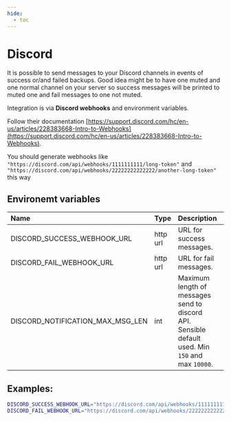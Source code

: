 ```yaml
---
hide:
  - toc
---
```


# Discord

It is possible to send messages to your Discord channels in events of success or/and failed backups.
Good idea might be to have one muted and one normal channel on your server so success messages will be printed to muted one and fail messages to one not muted.

Integration is via **Discord webhooks** and environment variables.

Follow their documentation [https://support.discord.com/hc/en-us/articles/228383668-Intro-to-Webhooks](https://support.discord.com/hc/en-us/articles/228383668-Intro-to-Webhooks).

You should generate webhooks like `"https://discord.com/api/webhooks/1111111111/long-token"` and `"https://discord.com/api/webhooks/22222222222222/another-long-token"` this way

## Environemt variables

| Name                             | Type     | Description                                                                                       | Default |
| :------------------------------- | :------- | :------------------------------------------------------------------------------------------------ | :------ |
| DISCORD_SUCCESS_WEBHOOK_URL      | http url | URL for success messages.                                                                         | -       |
| DISCORD_FAIL_WEBHOOK_URL         | http url | URL for fail messages.                                                                            | -       |
| DISCORD_NOTIFICATION_MAX_MSG_LEN | int      | Maximum length of messages send to discord API. Sensible default used. Min `150` and max `10000`. | 1500    |

## Examples:

```bash
DISCORD_SUCCESS_WEBHOOK_URL="https://discord.com/api/webhooks/1111111111/long-token"
DISCORD_FAIL_WEBHOOK_URL="https://discord.com/api/webhooks/22222222222222/another-long-token"
```

<br>
<br>